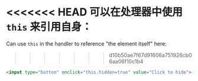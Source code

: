 <<<<<<< HEAD
可以在处理器中使用 `this` 来引用自身：
=======
Can use `this` in the handler to reference "the element itself" here:
>>>>>>> d10b50ae7f67d91606a751926cb06aa06f10c1b4

```html run height=50
<input type="button" onclick="this.hidden=true" value="Click to hide">
```
